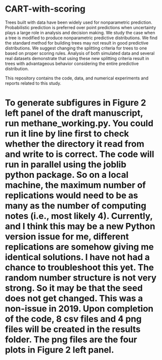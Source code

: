 # CART-with-scoring
Trees built with data have been widely used for nonparametric prediction. Probabilistic prediction is preferred over point predictions when uncertainty plays a large role in analysis and decision making. We study the case when a tree is modified to produce nonparametric predictive distributions.  We find the standard method for building trees may not result in good predictive distributions. We suggest changing the splitting criteria for trees to one based on proper scoring rules.  Analysis of both simulated data and several real datasets demonstrate that using these new splitting criteria result in trees with advantageous behavior considering the entire predictive distribution.

This repository contains the code, data, and numerical experiments and reports related to this study.

# To generate subfigures in Figure 2 left panel of the draft manuscript, run methane_working.py. You could run it line by line first to check whether the directory it read from and write to is correct.  The code will run in parallel using the joblib python package. So on a local machine, the maximum number of replications would need to be as many as the number of computing notes (i.e., most likely 4). Currently, and I think this may be a new Python version issue for me, different replications are somehow giving me identical solutions. I have not had a chance to troubleshoot this yet. The random number structure is not very strong. So it may be that the seed does not get changed. This was a non-issue in 2019. Upon completion of the code, 8 csv files and 4 png files will be created in the results folder. The png files are the four plots in Figure 2 left panel.
